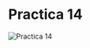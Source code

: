 # Practica 14
![Practica 14](https://github.com/GalerdonxD/Practica-14/assets/147341276/2ac467d4-b59f-4a44-ac2a-83a56e0b1df5)
